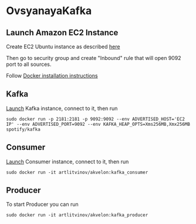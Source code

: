 # OvsyanayaKafka

## Launch Amazon EC2 Instance
Create EC2 Ubuntu instance as described [here](http://docs.aws.amazon.com/AWSEC2/latest/UserGuide/EC2_GetStarted.html#ec2-launch-instance)

Then go to security group and create "Inbound" rule that will open 9092 port to all sources.

Follow [Docker installation instructions](https://docs.docker.com/engine/installation/linux/docker-ce/ubuntu/)

## Kafka
[Launch](https://github.com/litvinovArt/OvsyanayaKafka#) Kafka instance, connect to it, then run

    sudo docker run -p 2181:2181 -p 9092:9092 --env ADVERTISED_HOST='EC2 IP' --env ADVERTISED_PORT=9092 --env KAFKA_HEAP_OPTS=Xms256MB,Xmx256MB spotify/kafka

## Consumer
[Launch](https://github.com/litvinovArt/OvsyanayaKafka#) Consumer instance, connect to it, then run

    sudo docker run -it artlitvinov/akvelon:kafka_consumer

## Producer
To start Producer you can run

    sudo docker run -it artlitvinov/akvelon:kafka_producer